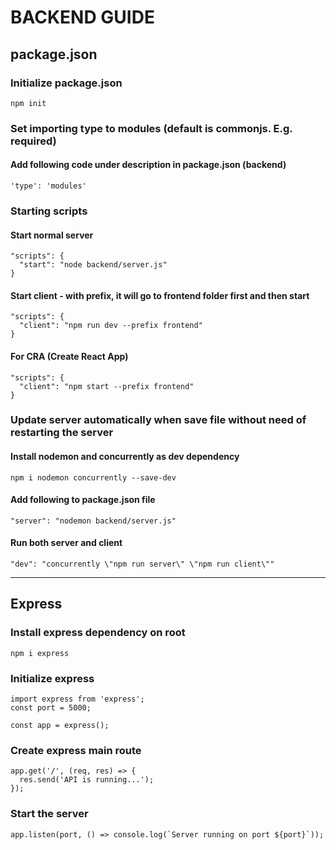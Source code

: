 # BACKEND GUIDE

## package.json

### Initialize package.json

`npm init`

### Set importing type to modules (default is commonjs. E.g. required)

#### Add following code under description in package.json (backend)
```
'type': 'modules'
```

### Starting scripts

#### Start normal server
```
"scripts": {
  "start": "node backend/server.js"
}
```

#### Start client - with prefix, it will go to frontend folder first and then start
```
"scripts": {
  "client": "npm run dev --prefix frontend"
}
```

#### For CRA (Create React App)
```
"scripts": {
  "client": "npm start --prefix frontend"
}
```

### Update server automatically when save file without need of restarting the server

#### Install nodemon and concurrently as dev dependency

`npm i nodemon concurrently --save-dev`

#### Add following to package.json file
```
"server": "nodemon backend/server.js"
```

#### Run both server and client
```
"dev": "concurrently \"npm run server\" \"npm run client\""
```
---

## Express

### Install express dependency on root

`npm i express`

### Initialize express

```
import express from 'express';
const port = 5000;

const app = express();
```

### Create express main route

```
app.get('/', (req, res) => {
  res.send('API is running...');
});
```

### Start the server

```
app.listen(port, () => console.log(`Server running on port ${port}`));
```
